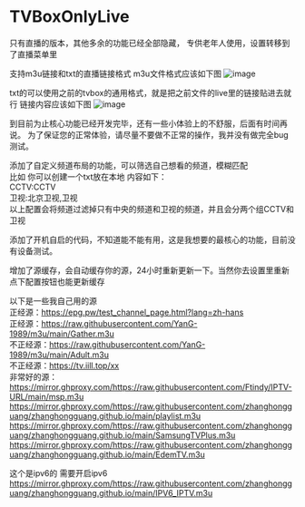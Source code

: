 # TVBoxOnlyLive
只有直播的版本，其他多余的功能已经全部隐藏， 专供老年人使用，设置转移到了直播菜单里

支持m3u链接和txt的直播链接格式
m3u文件格式应该如下图
![image](https://github.com/lsjspl/TVBoxOnlyLive/assets/2315298/f1b11e1f-07a2-4a3d-9c34-c8bef37e12f5)

txt的可以使用之前的tvbox的通用格式，就是把之前文件的live里的链接贴进去就行
链接内容应该如下图
![image](https://github.com/lsjspl/TVBoxOnlyLive/assets/2315298/712f8b0f-5eda-4c1b-b633-be891d63ff47)


到目前为止核心功能已经开发完毕，还有一些小体验上的不舒服，后面有时间再说。
为了保证您的正常体验，请尽量不要做不正常的操作，我并没有做完全bug测试。

添加了自定义频道布局的功能，可以筛选自己想看的频道，模糊匹配   
比如 你可以创建一个txt放在本地 内容如下：    
CCTV:CCTV   
卫视:北京卫视,卫视   
以上配置会将频道过滤掉只有中央的频道和卫视的频道，并且会分两个组CCTV和卫视   

添加了开机自启的代码，不知道能不能有用，这是我想要的最核心的功能，目前没有设备测试。    

增加了源缓存，会自动缓存你的源，24小时重新更新一下。当然你去设置里重新点下配置按钮也能更新缓存    

以下是一些我自己用的源   
正经源：https://epg.pw/test_channel_page.html?lang=zh-hans   
正经源：https://raw.githubusercontent.com/YanG-1989/m3u/main/Gather.m3u   
不正经源：https://raw.githubusercontent.com/YanG-1989/m3u/main/Adult.m3u   
不正经源：https://tv.iill.top/xx    
非常好的源：
https://mirror.ghproxy.com/https://raw.githubusercontent.com/Ftindy/IPTV-URL/main/msp.m3u    
https://mirror.ghproxy.com/https://raw.githubusercontent.com/zhanghongguang/zhanghongguang.github.io/main/playlist.m3u    
https://mirror.ghproxy.com/https://raw.githubusercontent.com/zhanghongguang/zhanghongguang.github.io/main/SamsungTVPlus.m3u    
https://mirror.ghproxy.com/https://raw.githubusercontent.com/zhanghongguang/zhanghongguang.github.io/main/EdemTV.m3u   

这个是ipv6的 需要开启ipv6
https://mirror.ghproxy.com/https://raw.githubusercontent.com/zhanghongguang/zhanghongguang.github.io/main/IPV6_IPTV.m3u    


